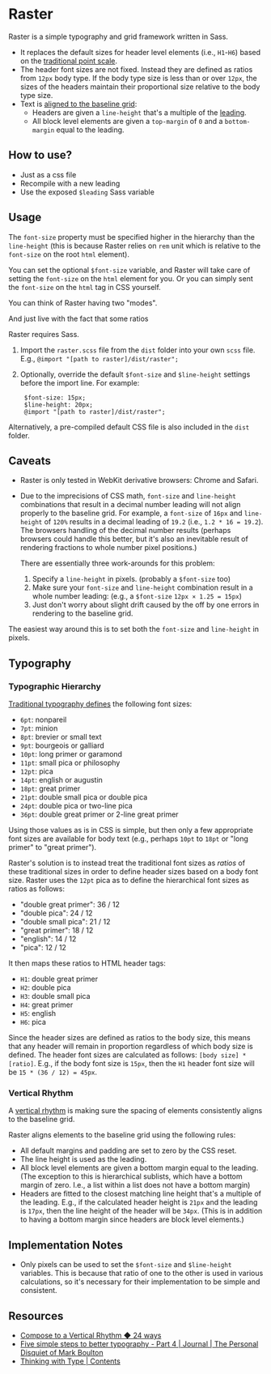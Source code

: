 # Raster

Raster is a simple typography and grid framework written in Sass.

* It replaces the default sizes for header level elements (i.e., `H1`-`H6`) based on the [traditional point scale](http://markboulton.co.uk/journal/five-simple-steps-to-better-typography-part-4).
* The header font sizes are not fixed. Instead they are defined as ratios from `12px` body type. If the body type size is less than or over `12px`, the sizes of the headers maintain their proportional size relative to the body type size.
* Text is [aligned to the baseline grid](http://24ways.org/2006/compose-to-a-vertical-rhythm):
	* Headers are given a `line-height` that's a multiple of the [leading](http://en.wikipedia.org/wiki/Leading).
	* All block level elements are given a `top-margin` of `0` and a `bottom-margin` equal to the leading.

## How to use?

* Just as a css file
* Recompile with a new leading
* Use the exposed `$leading` Sass variable


## Usage

The `font-size` property must be specified higher in the hierarchy than the `line-height` (this is because Raster relies on `rem` unit which is relative to the `font-size` on the root `html` element).

You can set the optional `$font-size` variable, and Raster will take care of setting the `font-size` on the `html` element for you. Or you can simply sent the `font-size` on the `html` tag in CSS yourself.

You can think of Raster having two "modes". 

And just live with the fact that some ratios 

Raster requires Sass.

1. Import the `raster.scss` file from the `dist` folder into your own `scss` file. E.g., `@import "[path to raster]/dist/raster";`
2. Optionally, override the default `$font-size` and `$line-height` settings before the import line. For example:

		$font-size: 15px;
		$line-height: 20px;
		@import "[path to raster]/dist/raster";

Alternatively, a pre-compiled default CSS file is also included in the `dist` folder.

## Caveats

* Raster is only tested in WebKit derivative browsers: Chrome and Safari.
* Due to the imprecisions of CSS math, `font-size` and `line-height` combinations that result in a decimal number leading will not align properly to the baseline grid. For example, a `font-size` of `16px` and `line-height` of `120%` results in a decimal leading of `19.2` (i.e., `1.2 * 16 = 19.2`). The browsers handling of the decimal number results (perhaps browsers could handle this better, but it's also an inevitable result of rendering fractions to whole number pixel positions.)

	There are essentially three work-arounds for this problem:
	
	1. Specify a `line-height` in pixels. (probably a `$font-size` too)
	2. Make sure your `font-size` and `line-height` combination result in a whole number leading: (e.g., a `$font-size`  `12px × 1.25 = 15px`)
	3. Just don't worry about slight drift caused by the off by one errors in rendering to the baseline grid.

The easiest way around this is to set both the `font-size` and `line-height` in pixels.

## Typography

### Typographic Hierarchy

[Traditional typography defines](http://markboulton.co.uk/journal/five-simple-steps-to-better-typography-part-4) the following font sizes:

* `6pt`: nonpareil
* `7pt`: minion
* `8pt`: brevier or small text
* `9pt`: bourgeois or galliard
* `10pt`: long primer or garamond
* `11pt`: small pica or philosophy
* `12pt`: pica
* `14pt`: english or augustin
* `18pt`: great primer
* `21pt`: double small pica or double pica
* `24pt`: double pica or two-line pica
* `36pt`: double great primer or 2-line great primer

Using those values as is in CSS is simple, but then only a few appropriate font sizes are available for body text (e.g., perhaps `10pt` to `18pt` or "long primer" to "great primer").

Raster's solution is to instead treat the traditional font sizes as *ratios* of these traditional sizes in order to define header sizes based on a body font size. Raster uses the `12pt` pica as to define the hierarchical font sizes as ratios as follows:

* "double great primer": 36 / 12
* "double pica": 24 / 12
* "double small pica": 21 / 12
* "great primer": 18 / 12
* "english": 14 / 12
* "pica": 12 / 12

It then maps these ratios to HTML header tags:

* `H1`: double great primer
* `H2`: double pica
* `H3`: double small pica
* `H4`: great primer
* `H5`: english
* `H6`: pica

Since the header sizes are defined as ratios to the body size, this means that any header will remain in proportion regardless of which body size is defined. The header font sizes are calculated as follows: `[body size] * [ratio]`. E.g., if the body font size is `15px`, then the `H1` header font size will be `15 * (36 / 12) = 45px`.

### Vertical Rhythm

A [vertical rhythm](http://24ways.org/2006/compose-to-a-vertical-rhythm) is making sure the spacing of elements consistently aligns to the baseline grid.

Raster aligns elements to the baseline grid using the following rules:

* All default margins and padding are set to zero by the CSS reset.
* The line height is used as the leading.
* All block level elements are given a bottom margin equal to the leading. (The exception to this is hierarchical sublists, which have a bottom margin of zero. I.e., a list within a list does not have a bottom margin)
* Headers are fitted to the closest matching line height that's a multiple of the leading. E.g., if the calculated header height is `21px` and the leading is `17px`, then the line height of the header will be `34px`. (This is in addition to having a bottom margin since headers are block level elements.)

## Implementation Notes

* Only pixels can be used to set the `$font-size` and `$line-height` variables. This is because that ratio of one to the other is used in various calculations, so it's necessary for their implementation to be simple and consistent.

## Resources

* [Compose to a Vertical Rhythm ◆ 24 ways](http://24ways.org/2006/compose-to-a-vertical-rhythm)
* [Five simple steps to better typography - Part 4 | Journal | The Personal Disquiet of Mark Boulton](http://markboulton.co.uk/journal/five-simple-steps-to-better-typography-part-4)
* [Thinking with Type | Contents](http://www.thinkingwithtype.com/contents/grid/)